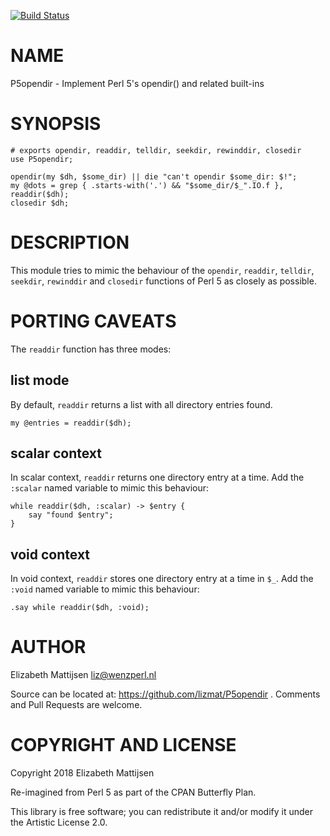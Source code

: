 [![Build Status](https://travis-ci.org/lizmat/P5opendir.svg?branch=master)](https://travis-ci.org/lizmat/P5opendir)

NAME
====

P5opendir - Implement Perl 5's opendir() and related built-ins

SYNOPSIS
========

    # exports opendir, readdir, telldir, seekdir, rewinddir, closedir
    use P5opendir;

    opendir(my $dh, $some_dir) || die "can't opendir $some_dir: $!";
    my @dots = grep { .starts-with('.') && "$some_dir/$_".IO.f }, readdir($dh);
    closedir $dh;

DESCRIPTION
===========

This module tries to mimic the behaviour of the `opendir`, `readdir`, `telldir`, `seekdir`, `rewinddir` and `closedir` functions of Perl 5 as closely as possible.

PORTING CAVEATS
===============

The `readdir` function has three modes:

list mode
---------

By default, `readdir` returns a list with all directory entries found.

    my @entries = readdir($dh);

scalar context
--------------

In scalar context, `readdir` returns one directory entry at a time. Add the `:scalar` named variable to mimic this behaviour:

    while readdir($dh, :scalar) -> $entry {
        say "found $entry";
    }

void context
------------

In void context, `readdir` stores one directory entry at a time in `$_`. Add the `:void` named variable to mimic this behaviour:

    .say while readdir($dh, :void);

AUTHOR
======

Elizabeth Mattijsen <liz@wenzperl.nl>

Source can be located at: https://github.com/lizmat/P5opendir . Comments and Pull Requests are welcome.

COPYRIGHT AND LICENSE
=====================

Copyright 2018 Elizabeth Mattijsen

Re-imagined from Perl 5 as part of the CPAN Butterfly Plan.

This library is free software; you can redistribute it and/or modify it under the Artistic License 2.0.


